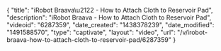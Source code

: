 {
    "title": "iRobot Braava\u2122 - How to Attach Cloth to Reservoir Pad",
    "description": "iRobot Braava - How to Attach Cloth to Reservoir Pad",
    "videoid": "6287359",
    "date_created": "1438378239",
    "date_modified": "1491588570",
    "type": "captivate",
    "layout": "video",
    "url": "\/v\/irobot-braava-how-to-attach-cloth-to-reservoir-pad\/6287359"
}